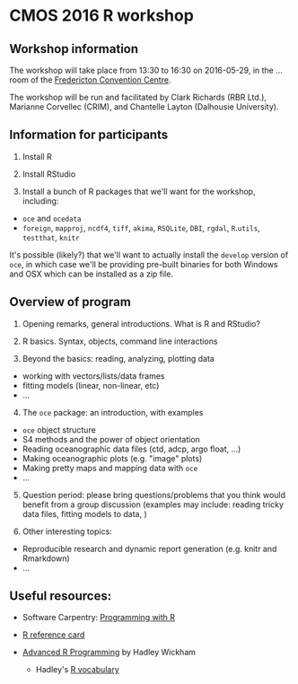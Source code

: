 # CMOS 2016 R workshop

## Workshop information

The workshop will take place from 13:30 to 16:30 on 2016-05-29, in the ... room of the [Fredericton Convention Centre](https://www.google.ca/maps/place/Fredericton+Convention+Centre/@45.9603624,-66.6397234,17z/data=!3m1!4b1!4m5!3m4!1s0x4ca418a14d3b0b3f:0xb0d7471229c5f317!8m2!3d45.9603624!4d-66.6375347?hl=en). 

The workshop will be run and facilitated by Clark Richards (RBR Ltd.), Marianne Corvellec (CRIM), and Chantelle Layton (Dalhousie University). 

## Information for participants

1. Install R

2. Install RStudio

3. Install a bunch of R packages that we'll want for the workshop, including:

  * `oce` and `ocedata`
  * `foreign`, `mapproj`, `ncdf4`, `tiff`, `akima`, `RSQLite`, `DBI`, `rgdal`, `R`.`utils`, `testthat`, `knitr`
  
It's possible (likely?) that we'll want to actually install the `develop` version of `oce`, in which case we'll be providing pre-built binaries for both Windows and OSX which can be installed as a zip file.

## Overview of program

1. Opening remarks, general introductions. What is R and RStudio?

2. R basics. Syntax, objects, command line interactions

3. Beyond the basics: reading, analyzing, plotting data

  * working with vectors/lists/data frames
  * fitting models (linear, non-linear, etc)
  * ...

4. The `oce` package: an introduction, with examples

  * `oce` object structure
  * S4 methods and the power of object orientation
  * Reading oceanographic data files (ctd, adcp, argo float, ...)
  * Making oceanographic plots (e.g. "image" plots)
  * Making pretty maps and mapping data with `oce`
  * ...

5. Question period: please bring questions/problems that you think would benefit from a group discussion (examples may include: reading tricky data files, fitting models to data, )

6. Other interesting topics:

  * Reproducible research and dynamic report generation (e.g. knitr and Rmarkdown)
  * ...


## Useful resources:

* Software Carpentry: [Programming with R](http://swcarpentry.github.io/r-novice-inflammation/)

* [R reference card](http://cran.r-project.org/doc/contrib/Short-refcard.pdf)

* [Advanced R Programming](http://adv-r.had.co.nz/) by Hadley Wickham

    * Hadley's [R vocabulary](http://adv-r.had.co.nz/Vocabulary.html)

